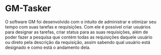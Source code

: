 # GM-Tasker
<div>
  O software GM foi desenvolvido com o intuito de administrar e otimizar seu tempo com suas tarefas e requisições. Com ele é possível criar usuários para designar as tarefas, criar status para as suas requisições, além de poder fazer a pesquisa que contém todas as requisições daquele usuário ou direto pela descrição da requisição, assim sabendo qual usuário está designado e como está o andamento dela.
<div>
